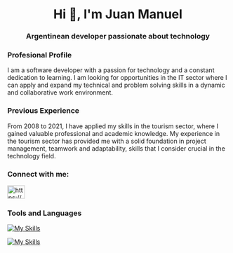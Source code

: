 <h1 align="center">Hi 👋, I'm Juan Manuel</h1>
<h3 align="center">Argentinean developer passionate about technology</h3>

### Profesional Profile
I am a software developer with a passion for technology and a constant dedication to learning. I am looking for opportunities in the IT sector where I can apply and expand my technical and problem solving skills in a dynamic and collaborative work environment.

### Previous Experience 
From 2008 to 2021, I have applied my skills in the tourism sector, where I gained valuable professional and academic knowledge. My experience in the tourism sector has provided me with a solid foundation in project management, teamwork and adaptability, skills that I consider crucial in the technology field.



<h3 align="left">Connect with me:</h3>
<p align="left">
<a href="https://linkedin.com/in/https://www.linkedin.com/in/juanmanuelsanjurjo/" target="blank"><img align="center" src="https://raw.githubusercontent.com/rahuldkjain/github-profile-readme-generator/master/src/images/icons/Social/linked-in-alt.svg" alt="https://www.linkedin.com/in/juanmanuelsanjurjo/" height="30" width="40" /></a>
</p>

### Tools and Languages
[![My Skills](https://skillicons.dev/icons?i=js,html,css,tailwind,react,nodejs,c,java,php,mysql,sqlite,mongodb,express,py)](https://skillicons.dev)

[![My Skills](https://skillicons.dev/icons?i=vscode,vim,neovim,bash,linux,figma,jest,cypress,docker,git,postman)](https://skillicons.dev)
